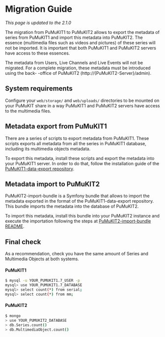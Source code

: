 # Migration Guide

*This page is updated to the 2.1.0*

The migration from PuMuKIT1 to PuMuKIT2 allows to export the metadata of series
from PuMuKIT1 and import this metadata into PuMuKIT2. The essence (multimedia
files such as videos and pictures) of these series will not be imported. It is
important that both PuMuKIT1 and PuMuKIT2 servers have access to these essences.

The metadata from Users, Live Channels and Live Events will not be migrated.
For a complete migration, these metadata must be introduced using the back-
-office of PuMuKIT2 (http://{PuMuKIT2-Server}/admin).

## System requirements

Configure your `web/storage/` and `web/uploads/` directories to be mounted on
your PuMuKIT share in a way PuMuKIT1 and PuMuKIT2 servers have access to the
multimedia files.

## Metadata export from PuMuKIT1

There are a series of scripts to export metadata from PuMuKIT1. These scripts
exports all metadata from all the series in PuMuKIT1 database, including its
multimedia objects metadata.

To export this metadata, install these scripts and export the metadata into your
PuMuKIT1 server. In order to do that, follow the installation guide of the [PuMuKIT1-data-export
repository](https://github.com/campusdomar/PuMuKIT1-data-export/blob/master/README.md).

## Metadata import to PuMuKIT2

PuMuKIT2-import-bundle is a Symfony bundle that allows to import the metadata
exported in the format of the PuMuKIT1-data-export repository. This bundle
imports the metadata into the database of PuMuKIT2.

To import this metadata, install this bundle into your PuMuKIT2 instance and
execute the importation following the steps at [PuMuKIT2-import-bundle README](https://github.com/campusdomar/PuMuKIT2-import-bundle/blob/master/README.md).

## Final check

As a recommendation, check you have the same amount of Series and Multimedia
Objects at both systems.

#### PuMuKIT1

```bash
$ mysql -u YOUR_PUMUKIT1.7_USER -p
mysql> use YOUR_PUMUKIT1.7_DATABASE
mysql> select count(*) from serial;
mysql> select count(*) from mm;
```

#### PuMuKIT2

```bash
$ mongo
> use YOUR_PUMUKIT2_DATABASE
> db.Series.count()
> db.MultimediaObject.count()
```
